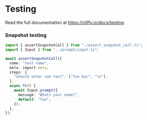 # Testing

Read the full documentation at https://cliffy.io/docs/testing.

### Snapshot testing

```ts
import { assertSnapshotCall } from "./assert_snapshot_call.ts";
import { Input } from "../prompt/input.ts";

await assertSnapshotCall({
  name: "test name",
  meta: import.meta,
  steps: {
    "should enter som text": ["foo bar", "\n"],
  },
  async fn() {
    await Input.prompt({
      message: "Whats your name?",
      default: "foo",
    });
  },
});
```
